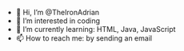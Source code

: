 - 👋 Hi, I’m @TheIronAdrian
- 👀 I’m interested in coding
- 🌱 I’m currently learning: HTML, Java, JavaScript
- 📫 How to reach me: by sending an email

<!---
TheIronAdrian/TheIronAdrian is a ✨ special ✨ repository because its `README.md` (this file) appears on your GitHub profile.
You can click the Preview link to take a look at your changes.
--->
